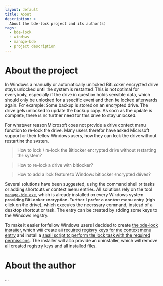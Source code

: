 ```yaml
---
layout: default
title: About
description: >
  About the bde-lock project and its author(s)
tags:
  - bde-lock
  - windows
  - manage-bde
  - project description
---
```


# About the project

In Windows a manually or automatically unlocked BitLocker encrypted drive stays unlocked until the system is restarted. This is not optimal for everybody, especially if the drive in question holds sensible data, which should only be unlocked for a specific event and then be locked afterwards again. For example: Some backup is stored on an encrypted drive. The drive gets unlocked to update the backup copy. As soon as the update is complete, there is no further need for this drive to stay unlocked.

For whatever reason Microsoft does not provide a drive context menu function to re-lock the drive. Many users therefor have asked Microsoft support or their fellow Windows users, how they can lock the drive without restarting the system.

> How to lock / re-lock the Bitlocker encrypted drive without restarting the system?

> How to re-lock a drive with bitlocker?

> How to add a lock feature to Windows bitlocker encrypted drives?

Several solutions have been suggested, using the command shell or tasks or adding shortcuts or context menu entries. All solutions rely on the tool [`manage-bde.exe`](https://docs.microsoft.com/en-us/windows-server/administration/windows-commands/manage-bde), which is already installed on every Windows system providing BitLocker encryption. Further I prefer a context menu entry (righ-click on the drive), which executes the necessary command, instead of a desktop shortcut or task. The entry can be created by adding some keys to the Windows regstry.

To make it easier for fellow Windows users I decided to create [the bde-lock installer](https://github.com/dleidert/bde-lock/releases/latest), which will create all [required registry keys for the context menu entry](./registry-keys) and install a [small script to perform the lock task with the required permissions](./manage-bde). The installer will also provide an uninstaller, which will remove all created registry keys and all installed files.

# About the author

...

